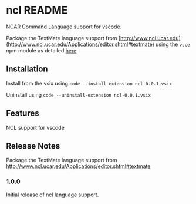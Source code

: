 # ncl README

NCAR Command Language support for [vscode](https://code.visualstudio.com/).

Package the TextMate language support from [http://www.ncl.ucar.edu](http://www.ncl.ucar.edu/Applications/editor.shtml#textmate) using the `vsce` npm module as detailed [here](https://code.visualstudio.com/docs/extensions/themes-snippets-colorizers#_adding-a-new-language-colorizer).

## Installation

Install from the vsix using `code --install-extension ncl-0.0.1.vsix`

Uninstall using `code --uninstall-extension ncl-0.0.1.vsix`

## Features

NCL support for vscode

## Release Notes

Package the TextMate language support from http://www.ncl.ucar.edu/Applications/editor.shtml#textmate

### 1.0.0

Initial release of ncl language support.
